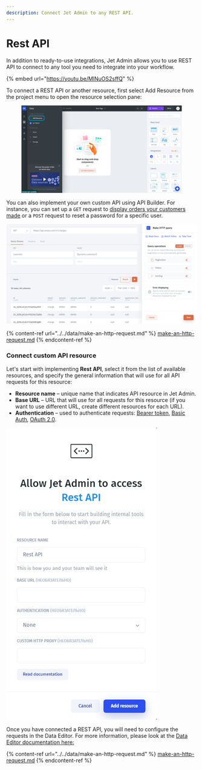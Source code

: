 ```yaml
---
description: Connect Jet Admin to any REST API.
---
```


# Rest API

In addition to ready-to-use integrations, Jet Admin allows you to use REST API to connect to any tool you need to integrate into your workflow.&#x20;

{% embed url="https://youtu.be/MlNuOS2sffQ" %}

To connect a REST API or another resource, first select Add Resource from the project menu to open the resource selection pane:

<figure><img src="../../../.gitbook/assets/image (4).png" alt=""><figcaption></figcaption></figure>

You can also implement your own custom API using API Builder. For instance, you can set up a `GET` request to [display orders your customers made](../../../getting-started/part-2-intermediate/perform-api-requests.md) or a `POST` request to reset a password for a specific user. &#x20;

![](<../../../.gitbook/assets/image (822).png>)

{% content-ref url="../../data/make-an-http-request.md" %}
[make-an-http-request.md](../../data/make-an-http-request.md)
{% endcontent-ref %}

### Connect custom API resource

Let's start with implementing **Rest API**, select it from the list of available resources, and specify the general information that will use for all API requests for this resource:&#x20;

* **Resource name** – unique name that indicates API resource in Jet Admin.
* **Base URL** – URL that will use for all requests for this resource (if you want to use different URL, create different resources for each URL).
* **Authentication** –  used to authenticate requests: [Bearer token](bearer-token.md), [Basic Auth](basic-authentication.md), [OAuth 2.0](oauth-2.0.md).

![](<../../../.gitbook/assets/image (617).png>)

Once you have connected a REST API, you will need to configure the requests in the Data Editor. For more information, please look at the [Data Editor documentation here:](https://docs.jetadmin.io/user-guide/data/make-an-http-request)

{% content-ref url="../../data/make-an-http-request.md" %}
[make-an-http-request.md](../../data/make-an-http-request.md)
{% endcontent-ref %}

